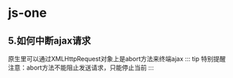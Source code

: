 

# js-one

## 5.如何中断ajax请求
 原生里可以通过XMLHttpRequest对象上是abort方法来终端ajax
 ::: tip 特别提醒
 注意：abort方法不能阻止发送请求，只能停止当前
 :::

``` html 


```